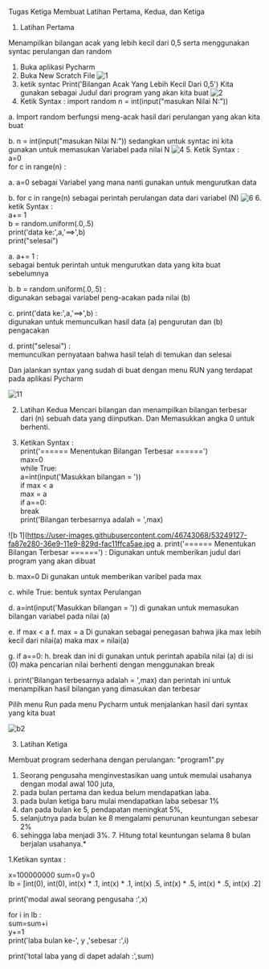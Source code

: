 Tugas Ketiga
Membuat Latihan Pertama, Kedua, dan Ketiga

1. Latihan Pertama

Menampilkan bilangan acak yang lebih kecil dari 0,5 serta menggunakan syntac perulangan dan random

1. Buka aplikasi Pycharm
2. Buka New Scratch File
![1](https://user-images.githubusercontent.com/46743068/53248143-9a903c80-36e7-11e9-86c7-3037734c676e.jpg)
3. ketik syntac Print('Bilangan Acak Yang Lebih Kecil Dari 0,5')
Kita gunakan sebagai Judul dari program yang akan kita buat
![2](https://user-images.githubusercontent.com/46743068/53248453-5d787a00-36e8-11e9-915d-26ae70038aa9.jpg)
4. Ketik Syntax :
import random
n = int(input("masukan Nilai N:"))

a. Import random
berfungsi meng-acak hasil dari perulangan yang akan kita buat

b. n = int(input("masukan Nilai N:"))
sedangkan untuk syntac ini kita gunakan untuk memasukan Variabel pada nilai N
![4](https://user-images.githubusercontent.com/46743068/53248728-f8715400-36e8-11e9-8336-064f8db269ad.jpg)
5. Ketik Syntax :                                                                                                               
a=0                                                                                                                             
for c in range(n) :

a. a=0
sebagai Variabel yang mana nanti gunakan untuk mengurutkan data

b. for c in range(n)
sebagai perintah perulangan data dari variabel (N)
![6](https://user-images.githubusercontent.com/46743068/53248780-1e96f400-36e9-11e9-8d1d-cbe24e2af8c0.jpg)
6. ketik Syntax :                                                                                                               
a+= 1                                                                                                                           
b = random.uniform(.0,.5)                                                                                                       
print('data ke:',a,'==>',b)                                                                                                     
print("selesai")

a. a+= 1 :                                                                                                                      
sebagai bentuk perintah untuk mengurutkan data yang kita buat sebelumnya                                                        

b. b = random.uniform(.0,.5) :                                                                                                  
digunakan sebagai variabel peng-acakan pada nilai (b)

c. print('data ke:',a,'==>',b) :                                                                                                 
digunakan untuk memunculkan hasil data (a) pengurutan dan (b) pengacakan

d. print("selesai") :                                                                                                           
memunculkan pernyataan bahwa hasil telah di temukan dan selesai

Dan jalankan syntax yang sudah di buat dengan menu RUN yang terdapat pada aplikasi Pycharm

![11](https://user-images.githubusercontent.com/46743068/53249025-9e24c300-36e9-11e9-8cef-e05e698c0d30.jpg)

2. Latihan Kedua
Mencari bilangan dan menampilkan bilangan terbesar dari (n) sebuah data yang diinputkan.
Dan Memasukkan angka 0 untuk berhenti.

1. Ketikan Syntax :                                                                                                             
print('====== Menentukan Bilangan Terbesar ======')                                                                             
max=0                                                                                                                           
while True:                                                                                                                     
a=int(input('Masukkan bilangan = '))                                                                                            
if max < a                                                                                                                      
max = a                                                                                                                         
if a==0:                                                                                                                        
break                                                                                                                           
print('Bilangan terbesarnya adalah = ',max)

![b 1](https://user-images.githubusercontent.com/46743068/53249127-fa87e280-36e9-11e9-829d-fac11ffca5ae.jpg
a. print('====== Menentukan Bilangan Terbesar ======') :
Digunakan untuk memberikan judul dari program yang akan dibuat

b. max=0
Di gunakan untuk memberikan varibel pada max

c. while True:
bentuk syntax Perulangan

d. a=int(input('Masukkan bilangan = '))
di gunakan untuk memasukan bilangan variabel pada nilai (a)

e. if max < a
f. max = a
Di gunakan sebagai penegasan bahwa jika max lebih kecil dari nilai(a) maka max = nilai(a)

g. if a==0:
h. break
dan ini di gunakan untuk perintah apabila nilai (a) di isi (0) maka pencarian nilai berhenti dengan menggunakan break

i. print('Bilangan terbesarnya adalah = ',max)
dan perintah ini untuk menampilkan hasil bilangan yang dimasukan dan terbesar

Pilih menu Run pada menu Pycharm untuk menjalankan hasil dari syntax yang kita buat

![b2](https://user-images.githubusercontent.com/46743068/53249298-57839880-36ea-11e9-864d-bdbc8ddf1d81.jpg)

3. Latihan Ketiga

Membuat program sederhana dengan perulangan: "program1".py

1. Seorang pengusaha menginvestasikan uang untuk memulai usahanya dengan modal awal 100 juta,
2. pada bulan pertama dan kedua belum mendapatkan laba.
3. pada bulan ketiga baru mulai mendapatkan laba sebesar 1%
4. dan pada bulan ke 5, pendapatan meningkat 5%,
5. selanjutnya pada bulan ke 8 mengalami penurunan keuntungan sebesar 2%
6. sehingga laba menjadi 3%. 7. Hitung total keuntungan selama 8 bulan berjalan usahanya.*

1.Ketikan syntax :

x=100000000
sum=0 y=0                                                                                                                       
lb = [int(0), int(0), int(x) * .1, int(x) * .1, int(x) .5, int(x) * .5, int(x) * .5, int(x) .2]

print('modal awal seorang pengusaha :',x)

for i in lb :                                                                                                                 
sum=sum+i                                                 
y+=1                                                                                                                        
print('laba bulan ke-', y ,'sebesar :',i)

print('total laba yang di dapet adalah :',sum)
